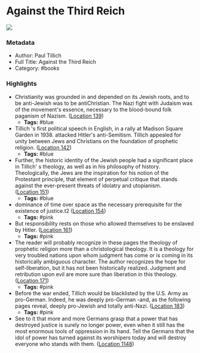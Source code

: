 # Against the Third Reich

![](https://m.media-amazon.com/images/I/51tiHA-K7nL._SY160.jpg)

### Metadata

- Author: Paul Tillich
- Full Title: Against the Third Reich
- Category: #books

### Highlights

- Christianity was grounded in and depended on its Jewish roots, and to be anti-Jewish was to be antiChristian. The Nazi fight with Judaism was of the movement's essence, necessary to the blood-bound folk paganism of Nazism. ([Location 139](https://readwise.io/to_kindle?action=open&asin=B072J8STJF&location=139))
    - **Tags:** #blue
- Tillich 's first political speech in English, in a rally at Madison Square Garden in 1938. attacked Hitler's anti-Semitism. Tillich appealed for unity between Jews and Christians on the foundation of prophetic religion. ([Location 142](https://readwise.io/to_kindle?action=open&asin=B072J8STJF&location=142))
    - **Tags:** #blue
- Further, the historic identity of the Jewish people had a significant place in Tillich' s theology, as well as in his philosophy of history. Theologically, the Jews are the inspiration for his notion of the Protestant principle, that element of perpetual critique that stands against the ever-present threats of idolatry and utopianism. ([Location 151](https://readwise.io/to_kindle?action=open&asin=B072J8STJF&location=151))
    - **Tags:** #blue
- dominance of time over space as the necessary prerequisite for the existence of justice.t2 ([Location 154](https://readwise.io/to_kindle?action=open&asin=B072J8STJF&location=154))
    - **Tags:** #pink
- But responsibility rests on those who allowed themselves to be enslaved by Hitler. ([Location 161](https://readwise.io/to_kindle?action=open&asin=B072J8STJF&location=161))
    - **Tags:** #pink
- The reader will probably recognize in these pages the theology of prophetic religion more than a christological theology. It is a theology for very troubled nations upon whom judgment has come or is coming in its historically ambiguous character. The author recognizes the hope for self-liberation, but it has not been historically realized. Judgment and retribution upon evil are more sure than liberation in this theology. ([Location 171](https://readwise.io/to_kindle?action=open&asin=B072J8STJF&location=171))
    - **Tags:** #pink
- Before the war ended, Tillich would be blacklisted by the U.S. Army as pro-German. Indeed, he was deeply pro-German -and, as the following pages reveal, deeply pro-Jewish and totally anti-Nazi. ([Location 183](https://readwise.io/to_kindle?action=open&asin=B072J8STJF&location=183))
    - **Tags:** #pink
- See to it that more and more Germans grasp that a power that has destroyed justice is surely no longer power, even when it still has the most enormous tools of oppression in its hand. Tell the Germans that the idol of power has turned against its worshipers today and will destroy everyone who stands with them. ([Location 1148](https://readwise.io/to_kindle?action=open&asin=B072J8STJF&location=1148))
